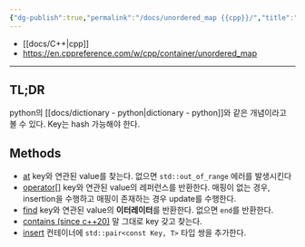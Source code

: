 ```yaml
---
{"dg-publish":true,"permalink":"/docs/unordered_map {{cpp}}/","title":"unordered_map {{cpp}}"}
---
```


- [[docs/C++\|cpp]]
- <https://en.cppreference.com/w/cpp/container/unordered_map>
___

## TL;DR

python의 [[docs/dictionary - python\|dictionary - python]]와 같은 개념이라고 볼 수 있다. Key는 hash 가능해야 한다. 

## Methods

- [at](https://en.cppreference.com/w/cpp/container/unordered_map/at) key와 연관된 value를 찾는다. 없으면 `std::out_of_range` 에러를 발생시킨다
- <a href="https://en.cppreference.com/w/cpp/container/unordered_map/operator_at">operator[]</a> key와 연관된 value의 레퍼런스를 반환한다. 매핑이 없는 경우, insertion을 수행하고 매핑이 존재하는 경우 update를 수행한다.
- [find](https://en.cppreference.com/w/cpp/container/unordered_map/find) key와 연관된 value의 **이터레이터**를 반환한다. 없으면 `end`를 반환한다.
- [contains (since c++20)](https://en.cppreference.com/w/cpp/container/unordered_map/contains) 말 그대로 key 갖고 찾는다.
- [insert](https://en.cppreference.com/w/cpp/container/unordered_map/insert) 컨테이너에 `std::pair<const Key, T>` 타입 쌍을 추가한다.
